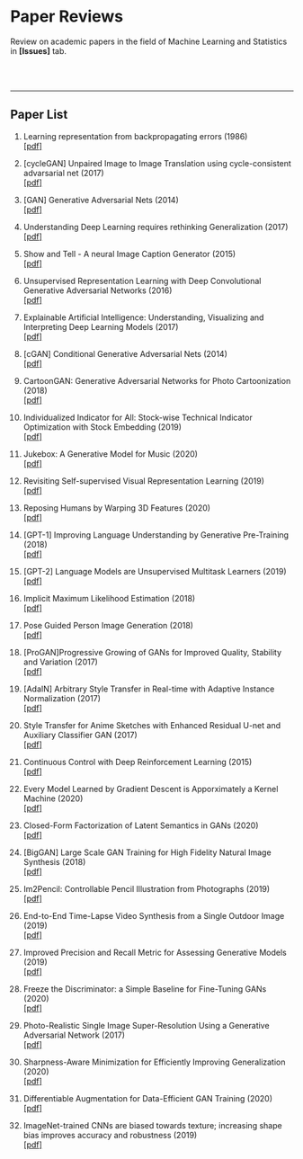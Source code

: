 # Paper Reviews

Review on academic papers in the field of Machine Learning and Statistics in **[Issues]** tab.
<br><br>

<br>
<hr/>

## Paper List

1. Learning representation from backpropagating errors (1986) <br>
[[pdf]](http://www.cs.toronto.edu/~hinton/absps/naturebp.pdf)

2. [cycleGAN] Unpaired Image to Image Translation using cycle-consistent advarsarial net (2017) <br>
[[pdf]](http://openaccess.thecvf.com/content_ICCV_2017/papers/Zhu_Unpaired_Image-To-Image_Translation_ICCV_2017_paper.pdf)

3. [GAN] Generative Adversarial Nets (2014) <br>
[[pdf]](http://papers.nips.cc/paper/5423-generative-adversarial-nets.pdf)

4. Understanding Deep Learning requires rethinking Generalization (2017) <br>
[[pdf]](https://arxiv.org/pdf/1611.03530.pdf?from=timeline&isappinstalled=0)

5. Show and Tell - A neural Image Caption Generator (2015) <br>
[[pdf]](https://www.cv-foundation.org/openaccess/content_cvpr_2015/papers/Vinyals_Show_and_Tell_2015_CVPR_paper.pdf)

6. Unsupervised Representation Learning with Deep Convolutional Generative Adversarial Networks (2016) <br>
[[pdf]](https://arxiv.org/pdf/1511.06434.pdf%C3)

7. Explainable Artificial Intelligence: Understanding, Visualizing and Interpreting Deep Learning Models (2017) <br>
[[pdf]](https://arxiv.org/pdf/1708.08296.pdf)

8. [cGAN] Conditional Generative Adversarial Nets (2014) <br>
[[pdf]](https://arxiv.org/pdf/1411.1784.pdf)

9. CartoonGAN: Generative Adversarial Networks for Photo Cartoonization (2018) <br>
[[pdf]](https://openaccess.thecvf.com/content_cvpr_2018/papers/Chen_CartoonGAN_Generative_Adversarial_CVPR_2018_paper.pdf)

10. Individualized Indicator for All: Stock-wise Technical Indicator
Optimization with Stock Embedding (2019) <br>
[[pdf]](https://dl.acm.org/doi/pdf/10.1145/3292500.3330833)

11. Jukebox: A Generative Model for Music (2020) <br>
[[pdf]](https://arxiv.org/pdf/2005.00341.pdf)

12. Revisiting Self-supervised Visual Representation Learning  (2019) <br>
[[pdf]](https://arxiv.org/pdf/1901.09005.pdf)

13. Reposing Humans by Warping 3D Features (2020) <br>
[[pdf]](https://arxiv.org/pdf/2006.04898.pdf)

14. [GPT-1] Improving Language Understanding by Generative Pre-Training (2018) <br>
[[pdf]](https://cdn.openai.com/research-covers/language-unsupervised/language_understanding_paper.pdf)

15. [GPT-2] Language Models are Unsupervised Multitask Learners (2019) <br>
[[pdf]](https://d4mucfpksywv.cloudfront.net/better-language-models/language_models_are_unsupervised_multitask_learners.pdf)

16. Implicit Maximum Likelihood Estimation (2018) <br>
[[pdf]](https://arxiv.org/pdf/1809.09087.pdf)

17. Pose Guided Person Image Generation (2018) <br>
[[pdf]](https://arxiv.org/pdf/1705.09368.pdf)

18. [ProGAN]Progressive Growing of GANs for Improved Quality, Stability and Variation (2017) <br>
[[pdf]](https://arxiv.org/pdf/1710.10196.pdf)

19. [AdaIN] Arbitrary Style Transfer in Real-time with Adaptive Instance Normalization (2017) <br>
[[pdf]](https://arxiv.org/pdf/1703.06868.pdf)

20. Style Transfer for Anime Sketches with Enhanced Residual U-net and Auxiliary Classifier GAN (2017) <br>
[[pdf]](https://arxiv.org/pdf/1706.03319.pdf)

21. Continuous Control with Deep Reinforcement Learning (2015) <br>
[[pdf]](https://arxiv.org/pdf/1509.02971.pdf)

22. Every Model Learned by Gradient Descent is Apporximately a Kernel Machine (2020) <br>
[[pdf]](https://arxiv.org/pdf/2012.00152.pdf)

23. Closed-Form Factorization of Latent Semantics in GANs (2020) <br>
[[pdf]](https://arxiv.org/pdf/2007.06600.pdf)

24. [BigGAN] Large Scale GAN Training for High Fidelity Natural Image Synthesis (2018) <br>
[[pdf]](https://arxiv.org/pdf/1809.11096.pdf)

25. Im2Pencil: Controllable Pencil Illustration from Photographs (2019) <br>
[[pdf]](https://arxiv.org/pdf/1903.08682.pdf)

26. End-to-End Time-Lapse Video Synthesis from a Single Outdoor Image (2019) <br>
[[pdf]](https://arxiv.org/pdf/1904.00680.pdf)

27. Improved Precision and Recall Metric for Assessing Generative Models (2019) <br>
[[pdf]](https://arxiv.org/pdf/1904.06991.pdf)

28. Freeze the Discriminator: a Simple Baseline for Fine-Tuning GANs (2020) <br>
[[pdf]](https://arxiv.org/pdf/2002.10964.pdf)

29. Photo-Realistic Single Image Super-Resolution Using a Generative Adversarial Network (2017) <br>
[[pdf]](https://arxiv.org/pdf/1609.04802.pdf)

30. Sharpness-Aware Minimization for Efficiently Improving Generalization (2020) <br>
[[pdf]](https://arxiv.org/pdf/2010.01412.pdf)

31. Differentiable Augmentation for Data-Efficient GAN Training (2020) <br>
[[pdf]](https://arxiv.org/pdf/2006.10738.pdf)

32. ImageNet-trained CNNs are biased towards texture; increasing shape bias improves accuracy and robustness (2019) <br>
[[pdf]](https://arxiv.org/pdf/1811.12231.pdf)
